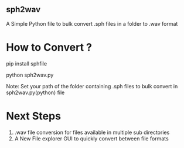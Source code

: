 ## sph2wav
A Simple Python file to bulk convert .sph files in a folder to .wav format


# How to Convert ?

  pip install sphfile

  python sph2wav.py


Note:
Set your path of the folder containing .sph files to bulk convert in sph2wav.py(python) file

# Next Steps

   1. .wav file conversion for files available in multiple sub directories
   2. A New File explorer GUI to quickly convert between file formats

